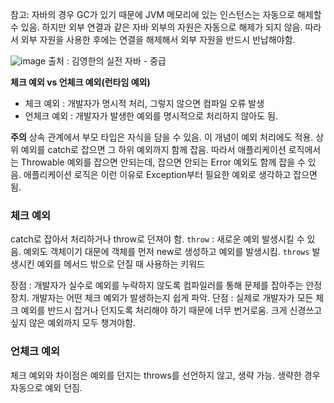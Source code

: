 참고: 자바의 경우 GC가 있기 때문에 JVM 메모리에 있는 인스턴스는 자동으로 해제할 수 있음.
하지만 외부 연결과 같은 자바 외부의 자원은 자동으로 해제가 되지 않음.
따라서 외부 자원을 사용한 후에는 연결을 해제해서 외부 자원을 반드시 반납해야함.

![image](https://sj-obsidian-bucket.s3.ap-northeast-2.amazonaws.com/053b23dee725d013b97b25dd87e50b15.png)
출처 : 김영한의 실전 자바 - 중급

**체크 예외 vs 언체크 예외(런타임 예외)**
- 체크 예외 : 개발자가 명시적 처리, 그렇지 않으면 컴파일 오류 발생
- 언체크 예외 : 개발자가 발생한 예외를 명시적으로 처리하지 않아도 됨.

**주의**
상속 관계에서 부모 타입은 자식을 담을 수 있음. 이 개념이 예외 처리에도 적용.
상위 예외를 catch로 잡으면 그 하위 예외까지 함께 잡음.
따라서 애플리케이션 로직에서는 Throwable 예외를 잡으면 안되는데, 잡으면 안되는 Error 예외도 함께 잡을 수 있음. 애플리케이션 로직은 이런 이유로 Exception부터 필요한 예외로 생각하고 잡으면 됨.


### 체크 예외
catch로 잡아서 처리하거나 throw로 던져야 함.
`throw` : 새로운 예외 발생시킬 수 있음. 예외도 객체이기  대문에 객체를 먼저 new로 생성하고 예외를 발생시킴.
`throws`  발생시킨 예외를 메서드 밖으로 던질 때 사용하는 키워드

장점 : 개발자가 실수로 예외를 누락하지 않도록 컴파일러를 통해 문제를 잡아주는 안정 장치.
개발자는 어떤 체크 예외가 발생하는지 쉽게 파악.
단점 : 실제로 개발자가 모든 체크 예외를 반드시 잡거나 던지도록 처리해야 하기 때문에 너무 번거로움. 크게 신경쓰고 싶지 않은 예외까지 모두 챙겨야함.

### 언체크 예외
체크 예외와 차이점은 예외를 던지는 throws를 선언하지 않고, 생략 가능.
생략한 경우 자동으로 예외 던짐.

